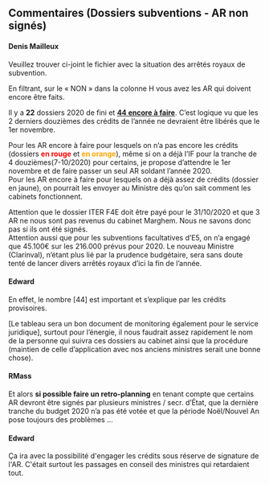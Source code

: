 <link rel="stylesheet" href="https://newdevprojects.github.io/S2/S2.css">
<link rel="stylesheet" href="S2.css">

## Commentaires (Dossiers subventions - AR non signés)

#### Denis Mailleux

Veuillez trouver ci-joint le fichier avec la situation des arrêtés royaux de subvention.
 
En filtrant, sur le « NON » dans la colonne H vous avez les AR qui doivent encore être faits.
 
Il y a <b>22</b> dossiers 2020 de fini et <b><u>44 encore à faire</u></b>. C’est logique vu que les 2 derniers douzièmes des crédits de l’année ne devraient être libérés que le 1er novembre.
 
Pour les AR encore à faire pour lesquels on n’a pas encore les crédits (dossiers <font color="red"><b>en rouge</b></font> et <font color="orange"><b>en orange</b></font>), même si on a déjà l’IF pour  la tranche de 4 douzièmes(7-10/2020) pour certains, je propose d’attendre le 1er novembre et de faire passer un seul AR soldant l’année 2020.  
Pour les AR encore à faire pour lesquels on a déjà assez de crédits (dossier en jaune), on  pourrait les envoyer au Ministre dès qu’on sait comment les cabinets fonctionnent.
 
Attention que le dossier ITER F4E doit être payé pour le 31/10/2020 et que 3 AR ne nous sont pas revenus du cabinet Marghem. Nous ne savons donc pas si ils ont été signés.  
Attention aussi que pour les subventions facultatives d’E5, on n’a engagé que 45.100€ sur les 216.000 prévus pour 2020. Le nouveau Ministre (Clarinval), n’étant plus lié par la prudence budgétaire, sera sans doute tenté de lancer divers arrêtés royaux d’ici la fin de l’année.

#### Edward

En effet, le nombre [44] est important et s’explique par les crédits provisoires.

[Le tableau sera un bon document de monitoring également pour le service juridique], surtout pour l’énergie, il nous faudrait assez rapidement le nom de la personne qui suivra ces dossiers au cabinet ainsi que la procédure (maintien de celle d’application avec nos anciens ministres serait une bonne chose).

#### RMass

Et alors <b>si possible faire un retro-planning</b> en tenant compte que certains AR devront être signés par plusieurs ministres / secr. d’&Eacute;tat, que la dernière tranche du budget 2020 n’a pas été votée et que la période Noël/Nouvel An pose toujours des problèmes …

#### Edward

&Ccedil;a ira avec la possibilité d'engager les crédits sous réserve de signature de l'AR. C'était surtout les passages en conseil des ministres qui retardaient tout.
